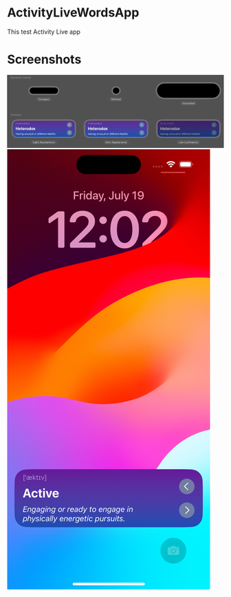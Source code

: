# ActivityLiveWordsApp

This test Activity Live app 

# Screenshots
![](https://github.com/97nik/ActivityLiveWordsApp/blob/main/screenshot/Screenshot1.png)
![](https://github.com/97nik/ActivityLiveWordsApp/blob/main/screenshot/Screenshot2.png)
